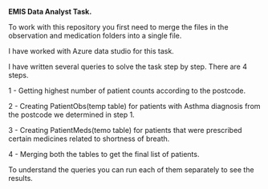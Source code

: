 **EMIS Data Analyst Task.**

To work with this repository you first need to merge the files in the observation and medication folders into a single file.

I have worked with Azure data studio for this task.

I have written several queries to solve the task step by step. There are 4 steps.

1 - Getting highest number of patient counts according to the postcode.

2 - Creating PatientObs(temp table) for patients with Asthma diagnosis from the postcode we determined in step 1.

3 - Creating PatientMeds(temo table) for patients that were prescribed certain medicines related to shortness of breath.

4 - Merging both the tables to get the final list of patients.

To understand the queries you can run each of them separately to see the results.
